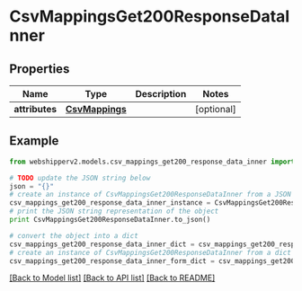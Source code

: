 # CsvMappingsGet200ResponseDataInner


## Properties
Name | Type | Description | Notes
------------ | ------------- | ------------- | -------------
**attributes** | [**CsvMappings**](CsvMappings.md) |  | [optional] 

## Example

```python
from webshipperv2.models.csv_mappings_get200_response_data_inner import CsvMappingsGet200ResponseDataInner

# TODO update the JSON string below
json = "{}"
# create an instance of CsvMappingsGet200ResponseDataInner from a JSON string
csv_mappings_get200_response_data_inner_instance = CsvMappingsGet200ResponseDataInner.from_json(json)
# print the JSON string representation of the object
print CsvMappingsGet200ResponseDataInner.to_json()

# convert the object into a dict
csv_mappings_get200_response_data_inner_dict = csv_mappings_get200_response_data_inner_instance.to_dict()
# create an instance of CsvMappingsGet200ResponseDataInner from a dict
csv_mappings_get200_response_data_inner_form_dict = csv_mappings_get200_response_data_inner.from_dict(csv_mappings_get200_response_data_inner_dict)
```
[[Back to Model list]](../README.md#documentation-for-models) [[Back to API list]](../README.md#documentation-for-api-endpoints) [[Back to README]](../README.md)


